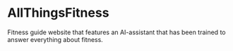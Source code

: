 # AllThingsFitness
Fitness guide website that features an AI-assistant that has been trained to answer everything about fitness.  
